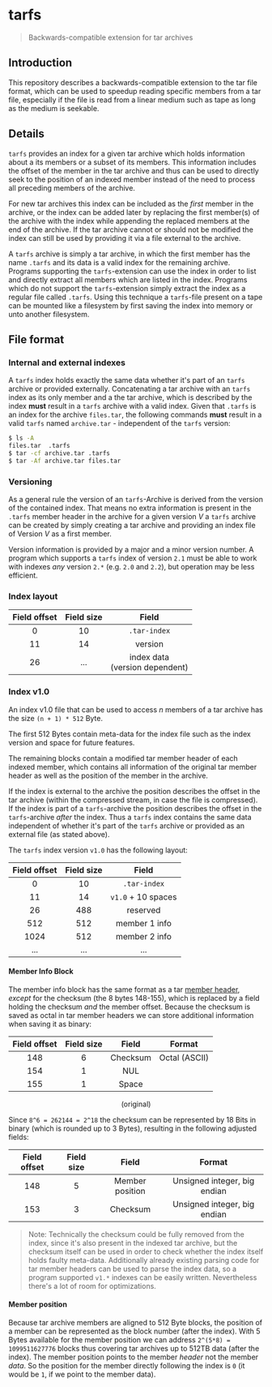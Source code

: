 # tarfs
> Backwards-compatible extension for tar archives

## Introduction
This repository describes a backwards-compatible extension to the tar file format,
which can be used to speedup reading specific members from a tar file,
especially if the file is read from a linear medium such as tape as
long as the medium is seekable.

## Details
``tarfs`` provides an index for a given tar archive which holds information
about a its members or a subset of its members.
This information includes the offset of the member in the tar archive and
thus can be used to directly seek to the position of an indexed member
instead of the need to process all preceding members of the archive.

For new tar archives this index can be included as the *first* member
in the archive, or the index can be added later by replacing the first
member(s) of the archive with the index while appending the replaced members
at the end of the archive.
If the tar archive cannot or should not be modified the index can still
be used by providing it via a file external to the archive.

A ``tarfs`` archive is simply a tar archive,
in which the first member has the name ``.tarfs`` and its data is a valid
index for the remaining archive.
Programs supporting the ``tarfs``-extension can use the index in order
to list and directly extract all members which are listed in the index.
Programs which do not support the ``tarfs``-extension simply extract the
index as a regular file called ``.tarfs``.
Using this technique a ``tarfs``-file present on a tape can be mounted like a
filesystem by first saving the index into memory or unto another filesystem.

## File format

### Internal and external indexes
A ``tarfs`` index holds exactly the same data whether it's part of an
``tarfs`` archive or provided externally.
Concatenating a tar archive with an ``tarfs`` index as its only member
and a the tar archive, which is described by the index **must** result
in a ``tarfs`` archive with a valid index.
Given that ``.tarfs`` is an index for the archive ``files.tar``,
the following commands **must** result in a valid ``tarfs`` named ``archive.tar`` - independent of the ``tarfs`` version:

```bash
$ ls -A
files.tar  .tarfs
$ tar -cf archive.tar .tarfs
$ tar -Af archive.tar files.tar
```

### Versioning

As a general rule the version of an ``tarfs``-Archive is derived from
the version of the contained index.
That means no extra information is present in the ``.tarfs`` member header
in the archive for a given version *V* a ``tarfs`` archive can
be created by simply creating a tar archive and providing an index file of Version *V* as a first member.

Version information is provided by a major and a minor version number.
A program which supports a ``tarfs`` index of version ``2.1`` must
be able to work with indexes *any* version ``2.*`` (e.g. ``2.0`` and ``2.2``),
but operation may be less efficient.

### Index layout

<div align="center">

| Field offset | Field size | Field                               |
|:------------:|:----------:|:-----------------------------------:|
| 0            |   10       | ``.tar-index``                      |
| 11           |   14       | version                             |
| 26           | ...        | index data<br/> (version dependent) |
</div>

### Index v1.0
An index v1.0 file that can be used to access *n* members of a tar
archive has the size ``(n + 1) * 512`` Byte.

The first 512 Bytes contain meta-data for the index file such as the
index version and space for future features.

The remaining blocks contain a modified tar member header
of each indexed member, which contains all information of the original
tar member header as well as the position of the member in the archive.

If the index is external to the archive the position describes the offset
in the tar archive (within the compressed stream, in case the file is compressed).
If the index is part of a ``tarfs``-archive the position describes the offset
in the ``tarfs``-archive *after* the index.
Thus a ``tarfs`` index contains the same data independent of whether it's
part of the ``tarfs`` archive or provided as an external file (as stated above).

The ``tarfs`` index version ``v1.0`` has the following layout:
<div align="center">

| Field offset | Field size | Field                |
|:------------:|:----------:|:--------------------:|
| 0            |   10       | ``.tar-index``       |
| 11           |   14       | ``v1.0`` + 10 spaces |
| 26           |   488      | reserved             |
| 512          |   512      | member 1 info        |
| 1024         |   512      | member 2 info        |
| ...          | ...        | ...                  |
</div>

#### Member Info Block
The member info block has the same format as a tar
[member header](https://en.wikipedia.org/wiki/Tar_(computing)#Header),
*except* for the checksum (the 8 bytes 148-155),
which is replaced by a field holding the checksum *and* the member offset.
Because the checksum is saved as octal in tar member headers we can store
additional information when saving it as binary:

<div align="center">

| Field offset | Field size | Field      | Format        |
|:------------:|:----------:|:----------:|:-------------:|
| 148          |     6      | Checksum   | Octal (ASCII) |
| 154          |     1      | NUL        |               | 
| 155          |     1      | Space      |               |

(original)
</div>

Since ``8^6 = 262144 = 2^18`` the checksum can be represented by 18 Bits
in binary (which is rounded up to 3 Bytes), resulting in the following
adjusted fields:

<div align="center">

| Field offset | Field size | Field            | Format                       |
|:------------:|:----------:|:----------------:|:----------------------------:|
| 148          |     5      | Member position  | Unsigned integer, big endian |
| 153          |     3      | Checksum         | Unsigned integer, big endian |

</div>

> Note: Technically the checksum could be fully removed from the index,
> since it's also present in the indexed tar archive,
> but the checksum itself can be used in order to check whether the index
> itself holds faulty meta-data.
> Additionally already existing parsing code for tar member headers can
> be used to parse the index data, so a program supported ``v1.*`` indexes
> can be easily written.
> Nevertheless there's a lot of room for optimizations.

#### Member position
Because tar archive members are aligned to 512 Byte blocks,
the position of a member can be represented as the block number
(after the index).
With 5 Bytes available for the member position we can address
``2^(5*8) = 1099511627776`` blocks thus covering tar archives up to 512TB
data (after the index).
The member position points to the member *header* not the member *data*.
So the position for the member directly following the index is ``0``
(it would be ``1``, if we point to the member data).
